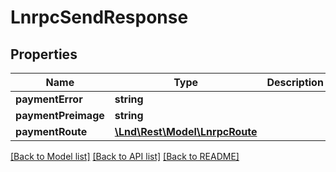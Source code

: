 # LnrpcSendResponse

## Properties
Name | Type | Description | Notes
------------ | ------------- | ------------- | -------------
**paymentError** | **string** |  | [optional] 
**paymentPreimage** | **string** |  | [optional] 
**paymentRoute** | [**\Lnd\Rest\Model\LnrpcRoute**](LnrpcRoute.md) |  | [optional] 

[[Back to Model list]](../README.md#documentation-for-models) [[Back to API list]](../README.md#documentation-for-api-endpoints) [[Back to README]](../README.md)


